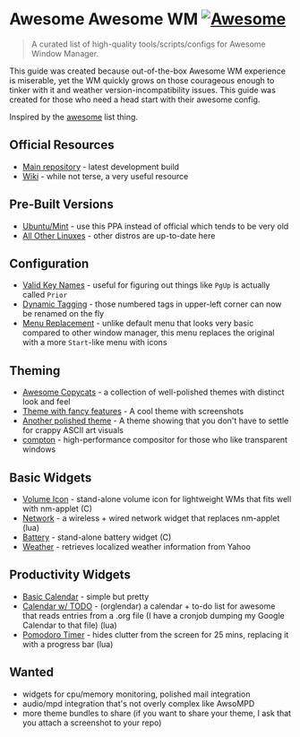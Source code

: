 # Awesome Awesome WM [![Awesome](https://cdn.rawgit.com/sindresorhus/awesome/d7305f38d29fed78fa85652e3a63e154dd8e8829/media/badge.svg)](https://github.com/sindresorhus/awesome)

> A curated list of high-quality tools/scripts/configs for Awesome Window Manager.

This guide was created because out-of-the-box Awesome WM experience is miserable, yet the WM quickly grows on those courageous enough to tinker with it and weather version-incompatibility issues. This guide was created for those who need a head start with their awesome config.

Inspired by the [awesome](https://github.com/sindresorhus/awesome) list thing.

## Official Resources
- [Main repository](https://github.com/awesomeWM/awesome) - latest development build
- [Wiki](http://awesome.naquadah.org/wiki/Main_Page) - while not terse, a very useful resource

## Pre-Built Versions
- [Ubuntu/Mint](https://launchpad.net/~klaus-vormweg/+archive/ubuntu/awesome) - use this PPA instead of official which tends to be very old
- [All Other Linuxes](http://pkgs.org/download/awesome) - other distros are up-to-date here

## Configuration
- [Valid Key Names](http://wiki.linuxquestions.org/wiki/List_of_keysyms) - useful for figuring out things like `PgUp` is actually called `Prior`
- [Dynamic Tagging](https://github.com/pw4ever/awesome-wm-config) - those numbered tags in upper-left corner can now be renamed on the fly
- [Menu Replacement](https://github.com/terceiro/awesome-freedesktop) - unlike default menu that looks very basic compared to other window manager, this menu replaces the original with a more `Start`-like menu with icons

## Theming
- [Awesome Copycats](https://github.com/copycat-killer/awesome-copycats) - a collection of well-polished themes with distinct look and feel
- [Theme with fancy features](https://github.com/actionless/awesome_config) - A cool theme with screenshots
- [Another polished theme](https://github.com/worron/awesome-config) - A theme showing that you don't have to settle for crappy ASCII art visuals
- [compton](https://github.com/chjj/compton) - high-performance compositor for those who like transparent windows

## Basic Widgets
- [Volume Icon](https://github.com/Maato/volumeicon) - stand-alone volume icon for lightweight WMs that fits well with nm-applet (C)
- [Network](https://github.com/plotnikovanton/net_widgets) - a wireless + wired network widget that replaces nm-applet (lua)
- [Battery](https://github.com/NuckChorris/assault/) - stand-alone battery widget (C)
- [Weather](https://github.com/ralluri/yawn) - retrieves localized weather information from Yahoo

## Productivity Widgets
- [Basic Calendar](https://github.com/cdump/awesome-calendar) - simple but pretty
- [Calendar w/ TODO](https://github.com/alexander-yakushev/Orglendar) - (orglendar) a calendar + to-do list for awesome that reads entries from a .org file (I have a cronjob dumping my Google Calendar to that file) (lua)
- [Pomodoro Timer](https://github.com/optama/awmodoro) - hides clutter from the screen for 25 mins, replacing it with a progress bar (lua)

## Wanted
- widgets for cpu/memory monitoring, polished mail integration
- audio/mpd integration that's not overly complex like AwsoMPD
- more theme bundles to share (if you want to share your theme, I ask that you attach a screenshot to your repo)
